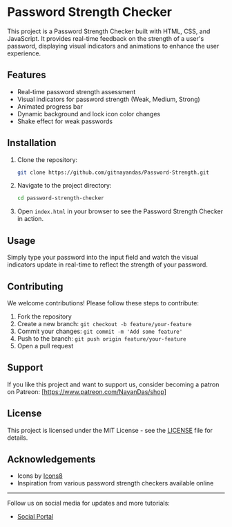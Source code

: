 # Password Strength Checker

This project is a Password Strength Checker built with HTML, CSS, and JavaScript. It provides real-time feedback on the strength of a user's password, displaying visual indicators and animations to enhance the user experience.

## Features

- Real-time password strength assessment
- Visual indicators for password strength (Weak, Medium, Strong)
- Animated progress bar
- Dynamic background and lock icon color changes
- Shake effect for weak passwords


## Installation

1. Clone the repository:
    ```bash
    git clone https://github.com/gitnayandas/Password-Strength.git
    ```
2. Navigate to the project directory:
    ```bash
    cd password-strength-checker
    ```
3. Open `index.html` in your browser to see the Password Strength Checker in action.

## Usage

Simply type your password into the input field and watch the visual indicators update in real-time to reflect the strength of your password.

## Contributing

We welcome contributions! Please follow these steps to contribute:

1. Fork the repository
2. Create a new branch: `git checkout -b feature/your-feature`
3. Commit your changes: `git commit -m 'Add some feature'`
4. Push to the branch: `git push origin feature/your-feature`
5. Open a pull request

## Support

If you like this project and want to support us, consider becoming a patron on Patreon: [https://www.patreon.com/NayanDas/shop]

## License

This project is licensed under the MIT License - see the [LICENSE](LICENSE) file for details.

## Acknowledgements

- Icons by [Icons8](https://icons8.com)
- Inspiration from various password strength checkers available online

---

Follow us on social media for updates and more tutorials:
- [Social Portal](https://socialportal.nayanchandradas.com)
